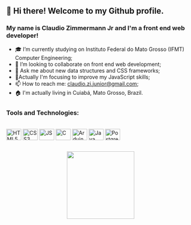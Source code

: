 ## 👋 Hi there! Welcome to my Github profile.
### My name is Claudio Zimmermann Jr and I'm a front end web developer!
          
- 🎓 I’m currently studying on Instituto Federal do Mato Grosso (IFMT) Computer Engineering;
- 👯 I’m looking to collaborate on front end web development;
- 💬 Ask me about new data structures and CSS frameworks;
- 🔭Actually I'm focusing to improve my JavaScript skills;
- 📫 How to reach me: claudio.zi.junior@gmail.com;
- 🏠 I'm actually living in Cuiabá, Mato Grosso, Brazil.

##

### Tools and Technologies:
<div style="display: inline_block"><br>
 <img align="center" alt="HTML5" height="30" width="40" src="https://cdn.jsdelivr.net/gh/devicons/devicon/icons/html5/html5-original.svg" />
 <img align="center" alt="CSS3" height="30" width="40" src="https://cdn.jsdelivr.net/gh/devicons/devicon/icons/css3/css3-original.svg" />
 <img align="center" alt="JS" height="30" width="40" src="https://cdn.jsdelivr.net/gh/devicons/devicon/icons/javascript/javascript-original.svg" />
 <img align="center" alt="C" height="30" width="40" src="https://cdn.jsdelivr.net/gh/devicons/devicon/icons/c/c-original.svg" />
 <img align="center" alt="Arduino" height="30" width="40" src="https://cdn.jsdelivr.net/gh/devicons/devicon/icons/arduino/arduino-original-wordmark.svg" />
 <img align="center" alt="Java" height="30" width="40" src="https://cdn.jsdelivr.net/gh/devicons/devicon/icons/java/java-original.svg" />
 <img align="center" alt="Postgresql" height="30" width="40" src="https://cdn.jsdelivr.net/gh/devicons/devicon/icons/postgresql/postgresql-original.svg" />

##

<div align="center">
  <a href="https://github.com/Sadlark1993">
    <!-- <img height="180em" src="https://github-readme-stats.vercel.app/api/top-langs/?username=Sadlark1993&layout=compact&langs_count=7&theme=vue-dark"/> -->
    <img height="180em" src="https://github-readme-stats.vercel.app/api?username=Sadlark1993&show_icons=true&theme=vue-dark&include_all_commits=true&count_private=true"/>
</div>
